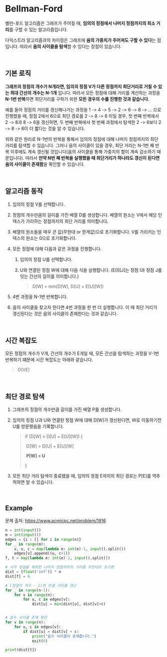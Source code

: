 # Bellman-Ford

벨만-포드 알고리즘은 그래프가 주어질 때, **임의의 정점에서 나머지 정점까지의 최소 거리**를 구할 수 있는 알고리즘입니다.

다익스트라 알고리즘과의 차이점은 그래프에 **음의 가중치가 주어져도 구할 수 있다**는 점입니다. 따라서 **음의 사이클을 탐색**할 수 있다는
장점이 있습니다.

<br>

## 기본 로직

**그래프의 정점의 개수가 N개라면, 임의의 정점 V가 다른 정점까지 최단거리로 거칠 수 있는 최대 간선의 개수는 N-1개** 입니다. 따라서 모든 정점에 대해 거리를 계산하는 과정을 **N-1번 반복**하면 최단거리를 구하기 위한 **모든 경우의 수를 진행한 것과 같습니다**.

예를 들어 정점의 거리를 갱신해나가는 과정을 1 -> 4 -> 5 -> 2 -> 6 -> 8 -> ... 으로 진행했을 때, 정점 2에서 6으로 최단 경로를 2 -> 8 -> 6 이일 경우, 첫 번째 반복에서 2 -> 8과 8 -> 6을 갱신하면, 두 번째 반복에서 첫 번째 과정에서 탐색한 2 -> 6보다 2 -> 8 -> 6이 더 짧다는 것을 알 수 있습니다.

위와 같은 원리로 N-1번의 반복을 통해서 임의의 정점에 대해 나머지 정점까지의 최단 거리를 탐색할 수 있습니다. 그러나 음의 사이클이 
있을 경우,  최단 거리는 N-1번 째 반복 이후에도 계속 갱신될 것입니다(음의 사이클을 통해 가중치의 합이 계속 감소하기 때문입니다). 따라서 **만약 N번 째 반복을 실행했을 때 최단거리가 하나라도 갱신이 된다면 음의 사이클이 존재함**을 확인할 수 있습니다.

<br>

## 알고리즘 동작

1. 임의의 정점 V를 선택합니다.

2. 정점의 개수만큼의 길이를 가진 배열 D를 생성합니다. 배열의 원소는 V에서 해당 인덱스가 가리하는 정점까지의 최단 거리를 의미합니다.

3. 배열의 원소들을 매우 큰 값(무한대 or 한계값)으로 초기화합니다. V를 가리키는 인덱스의 원소는 0으로 초기화합니다.

4. 모든 정점에 대해 다음과 같은 과정을 진행합니다.

   1. 임의의 정점 U를 선택합니다.

   2. U와 연결된 정점 W에 대해 다음 식을 실행합니다. (E[I]\[J]는 정점 I과 정점 J를 잇는 간선의 길이를 의미합니다.)

      > D[W] = min(D[W], D[U] + E\[U][W])

5. 4번 과정을 N-1번 반복합니다.

6. 음의 사이클을 찾고자 한다면 4번 과정을 한 번 더 실행합니다. 이 때 최단 거리가 갱신된다는 것은 음의 사이클이 존재한다는 것과 같습니다.

<br>

## 시간 복잡도

모든 정점의 개수가 V개, 간선의 개수가 E개일 때, 모든 간선을 탐색하는 과정을 V-1번 반복하기 떄문에 시간 복잡도는 아래와 같습니다.

> O(VE)

<br>

## 최단 경로 탐색

1. 그래프의 정점의 개수만큼 길이를 가진 배열 P를 생성합니다.

2. 임의의 정점 U과 U와 연결된 정점 W에 대해 D[W]가 갱신된다면, W로 이동하기전 U를 방문했음을 기록합니다.

   > if (D[W] > D[U] + E\[U][W]) {
   >
   > ​	D[W] = D[U] + E\[U][W]
   >
   > ​	**P[W] = U**
   >
   > }

3. 모든 최단 거리 탐색이 종료됐을 때, 임의의 정점 E까지의 최단 경로는 P[E]를 역추적하면 알 수 있습니다.

<br>

## Example

문제 출처: https://www.acmicpc.net/problem/1916

``` python
n = int(input())
m = int(input())
edges = {i : [] for i in range(n)}
for _ in range(m):
    v, u, c = map(lambda e: int(e)-1, input().split())
    edges[v].append((u, c+1))
f, t = map(lambda e: int(e)-1, input().split())

# 시작 정점을 제외한 나머지 정점까지의 거리를 무한대로 초기화
dist = [float('inf')] * n
dist[f] = 0

# (정점의 개수 - 1)번 만큼 거리를 갱신
for _ in range(n-1):
    for v in range(n):
        for u, c in edges[v]:
            dist[u] = min(dist[u], dist[v]+c)


# 음수 사이클 존재 확인
for v in range(n):
    for u, c in edges[v]:
        if dist[u] > dist[v] + c:
            print("음수 사이클이 존재합니다.")
            exit(0)

print(dist[t])
```


